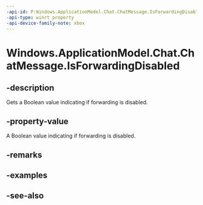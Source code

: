 ```yaml
---
-api-id: P:Windows.ApplicationModel.Chat.ChatMessage.IsForwardingDisabled
-api-type: winrt property
-api-device-family-note: xbox
---
```


<!-- Property syntax
public bool IsForwardingDisabled { get;  set; }
-->

# Windows.ApplicationModel.Chat.ChatMessage.IsForwardingDisabled

## -description
Gets a Boolean value indicating if forwarding is disabled.

## -property-value
A Boolean value indicating if forwarding is disabled.

## -remarks

## -examples

## -see-also
